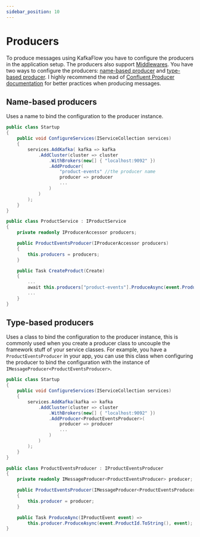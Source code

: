 ```yaml
---
sidebar_position: 10
---
```


# Producers

To produce messages using KafkaFlow you have to configure the producers in the application setup. The producers also support [Middlewares](middlewares). You have two ways to configure the producers: [name-based producer](#named-producers) and [type-based producer](#type-based-producers). I highly recommend the read of [Confluent Producer documentation](https://github.com/confluentinc/confluent-kafka-dotnet/wiki/Producer) for better practices when producing messages.

## Name-based producers

Uses a name to bind the configuration to the producer instance.

```csharp
public class Startup
{
    public void ConfigureServices(IServiceCollection services)
    {
        services.AddKafka( kafka => kafka
            .AddCluster(cluster => cluster
                .WithBrokers(new[] { "localhost:9092" })
                .AddProducer(
                    "product-events" //the producer name
                    producer => producer
                    ...
                )
            )
        );
    }
}

public class ProductService : IProductService
{
    private readonly IProducerAccessor producers;

    public ProductEventsProducer(IProducerAccessor producers)
    {
        this.producers = producers;
    }

    public Task CreateProduct(Create)
    {
        ...
        await this.producers["product-events"].ProduceAsync(event.ProductId.ToString(), event);
        ...
    }        
}
```

## Type-based producers

Uses a class to bind the configuration to the producer instance, this is commonly used when you create a producer class to uncouple the framework stuff of your service classes. For example, you have a `ProductEventsProducer` in your app, you can use this class when configuring the producer to bind the configuration with the instance of `IMessageProducer<ProductEventsProducer>`.

```csharp
public class Startup
{
    public void ConfigureServices(IServiceCollection services)
    {
        services.AddKafka(kafka => kafka
            .AddCluster(cluster => cluster
                .WithBrokers(new[] { "localhost:9092" })
                .AddProducer<ProductEventsProducer>(
                    producer => producer
                    ...
                )
            )
        );
    }
}

public class ProductEventsProducer : IProductEventsProducer
{
    private readonly IMessageProducer<ProductEventsProducer> producer;

    public ProductEventsProducer(IMessageProducer<ProductEventsProducer> producer)
    {
        this.producer = producer;
    }

    public Task ProduceAync(IProductEvent event) =>
        this.producer.ProduceAsync(event.ProductId.ToString(), event);
}
```
